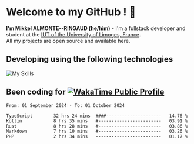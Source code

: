# Welcome to my GitHub ! 🌃

**I'm Mikkel ALMONTE--RINGAUD (he/him)** - I'm a fullstack developer and student at the [IUT of the University of Limoges, France](https://iut.unilim.fr). \
All my projects are open source and available here.

## Developing using the following technologies

![My Skills](https://skillicons.dev/icons?i=dart,solidjs,pnpm,nodejs,ts,js,vercel,netlify,html,css,rust,astro,git,vue,md,electron,figma,github,bash,bun,cloudflare,py,tailwind,nginx,npm,tauri,vite,zig,yarn,windicss&theme=dark)

## Been coding for [![WakaTime Public Profile](https://wakatime.com/badge/user/0839e595-e07a-435c-8d59-ed95f2a3d6dd.svg?style=flat-square)](https://wakatime.com/@0839e595-e07a-435c-8d59-ed95f2a3d6dd)

<!--START_SECTION:waka-->

```plain
From: 01 September 2024 - To: 01 October 2024

TypeScript        32 hrs 24 mins  ####---------------------   14.76 %
Kotlin            8 hrs 35 mins   #------------------------   03.91 %
Rust              8 hrs 28 mins   #------------------------   03.86 %
Markdown          7 hrs 10 mins   #------------------------   03.26 %
PHP               2 hrs 34 mins   -------------------------   01.17 %
```

<!--END_SECTION:waka-->
